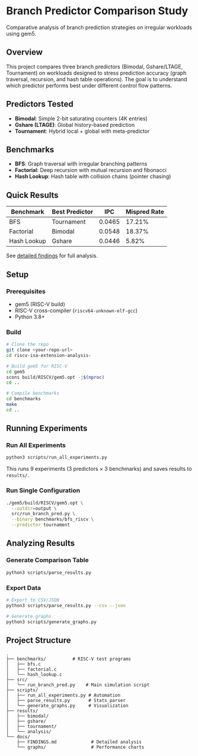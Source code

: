 # Branch Predictor Comparison Study

Comparative analysis of branch prediction strategies on irregular workloads using gem5.

## Overview

This project compares three branch predictors (Bimodal, Gshare/LTAGE, Tournament) on workloads designed to stress prediction accuracy (graph traversal, recursion, and hash table operations). The goal is to understand which predictor performs best under different control flow patterns.

## Predictors Tested

- **Bimodal**: Simple 2-bit saturating counters (4K entries)
- **Gshare (LTAGE)**: Global history-based prediction
- **Tournament**: Hybrid local + global with meta-predictor

## Benchmarks

- **BFS**: Graph traversal with irregular branching patterns
- **Factorial**: Deep recursion with mutual recursion and fibonacci
- **Hash Lookup**: Hash table with collision chains (pointer chasing)

## Quick Results

| Benchmark   | Best Predictor | IPC    | Mispred Rate |
|-------------|----------------|--------|--------------|
| BFS         | Tournament     | 0.0465 | 17.21%       |
| Factorial   | Bimodal        | 0.0548 | 18.37%       |
| Hash Lookup | Gshare         | 0.0446 | 5.82%        |

See [detailed findings](docs/FINDINGS.md) for full analysis.

## Setup

### Prerequisites

- gem5 (RISC-V build)
- RISC-V cross-compiler (`riscv64-unknown-elf-gcc`)
- Python 3.8+

### Build

```bash
# Clone the repo
git clone <your-repo-url>
cd riscv-isa-extension-analysis-

# Build gem5 for RISC-V
cd gem5
scons build/RISCV/gem5.opt -j$(nproc)
cd ..

# Compile benchmarks
cd benchmarks
make
cd ..
```

## Running Experiments

### Run All Experiments

```bash
python3 scripts/run_all_experiments.py
```

This runs 9 experiments (3 predictors × 3 benchmarks) and saves results to `results/`.

### Run Single Configuration

```bash
./gem5/build/RISCV/gem5.opt \
  --outdir=output \
  src/run_branch_pred.py \
  --binary benchmarks/bfs_riscv \
  --predictor tournament
```

## Analyzing Results

### Generate Comparison Table

```bash
python3 scripts/parse_results.py
```

### Export Data

```bash
# Export to CSV/JSON
python3 scripts/parse_results.py --csv --json

# Generate graphs
python3 scripts/generate_graphs.py
```

## Project Structure

```
.
├── benchmarks/          # RISC-V test programs
│   ├── bfs.c
│   ├── factorial.c
│   └── hash_lookup.c
├── src/
│   └── run_branch_pred.py    # Main simulation script
├── scripts/
│   ├── run_all_experiments.py # Automation
│   ├── parse_results.py       # Stats parser
│   └── generate_graphs.py     # Visualization
├── results/
│   ├── bimodal/
│   ├── gshare/
│   ├── tournament/
│   └── analysis/
└── docs/
    ├── FINDINGS.md             # Detailed analysis
    └── graphs/                 # Performance charts
```
